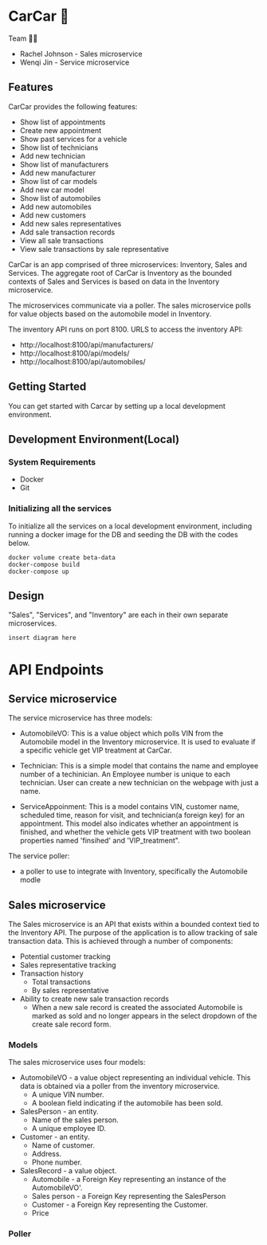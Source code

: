 # CarCar 🚗

Team 👩‍💻

* Rachel Johnson - Sales microservice
* Wenqi Jin - Service microservice

## Features
CarCar provides the following features:
- Show list of appointments
- Create new appointment
- Show past services for a vehicle
- Show list of technicians
- Add new technician
- Show list of manufacturers
- Add new manufacturer
- Show list of car models
- Add new car model
- Show list of automobiles
- Add new automobiles
- Add new customers
- Add new sales representatives
- Add sale transaction records
- View all sale transactions
- View sale transactions by sale representative

CarCar is an app comprised of three microservices: Inventory, Sales and Services. The aggregate root of CarCar is Inventory as the bounded contexts of Sales and Services is based on data in the Inventory microservice. 

The microservices communicate via a poller. The sales microservice polls for value objects based on the automobile model in Inventory. 

The inventory API runs on port 8100. 
URLS to access the inventory API:
- http://localhost:8100/api/manufacturers/
- http://localhost:8100/api/models/
- http://localhost:8100/api/automobiles/

## Getting Started
You can get started with Carcar by setting up a local development environment.

## Development Environment(Local)
### System Requirements
- Docker
- Git

### Initializing all the services
To initialize all the services on a local development environment, including running a docker image for the DB and seeding the DB with the codes below.
```
docker volume create beta-data
docker-compose build
docker-compose up
```

## Design
"Sales", "Services", and "Inventory" are each in their own separate microservices. 

```insert diagram here```

# API Endpoints
## Service microservice

The service microservice has three models:
- AutomobileVO:
This is a value object which polls VIN from the Automobile model in the Inventory microservice. It is used to evaluate if a specific vehicle get VIP treatment at CarCar.

- Technician:
This is a simple model that contains the name and employee number of a techinician. An Employee number is unique to each technician. User can create a new technician on the webpage with just a name.

- ServiceAppoinment:
This is a model contains VIN, customer name, scheduled time, reason for visit, and technician(a foreign key) for an appointment. This model also indicates whether an appointment is finished, and whether the vehicle gets VIP treatment with two boolean properties named 'finsihed' and 'VIP_treatment".


The service poller:
- a poller to use to integrate with Inventory, specifically the Automobile modle

## Sales microservice

The Sales microservice is an API that exists within a bounded context tied to the Inventory API. The purpose of the application is to allow tracking of sale transaction data. This is achieved through a number of components: 
* Potential customer tracking
* Sales representative tracking
* Transaction history 
    * Total transactions
    * By sales representative
* Ability to create new sale transaction records
    * When a new sale record is created the associated Automobile is marked as sold and no longer appears in the select dropdown of the create sale record form.

### Models
The sales microservice uses four models:
* AutomobileVO - a value object representing an individual vehicle. This data is obtained via a poller from the inventory microservice. 
    * A unique VIN number.
    * A boolean field indicating if the automobile has been sold.
* SalesPerson - an entity.
    * Name of the sales person. 
    * A unique employee ID.
* Customer - an entity.
    * Name of customer.
    * Address.
    * Phone number. 
* SalesRecord - a value object. 
    * Automobile - a Foreign Key representing an instance of the AutomobileVO'.
    * Sales person - a Foreign Key representing the SalesPerson
    * Customer - a Foreign Key representing the Customer. 
    * Price
 
 ### Poller

 
